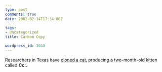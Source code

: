 ```yaml
---
type: post
comments: true
date: 2002-02-14T17:34:00Z

tags:
- Uncategorized
title: Carbon Copy

wordpress_id: 1030
---
```


Researchers in Texas have [cloned a cat](http://news.bbc.co.uk/hi/english/sci/tech/newsid_1820000/1820749.stm), producing a two-month-old kitten called **Cc:**.
